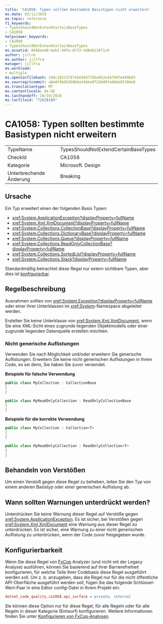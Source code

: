 ```yaml
---
title: 'CA1058: Typen sollten bestimmte Basistypen nicht erweitern'
ms.date: 03/11/2019
ms.topic: reference
f1_keywords:
- TypesShouldNotExtendCertainBaseTypes
- CA1058
helpviewer_keywords:
- CA1058
- TypesShouldNotExtendCertainBaseTypes
ms.assetid: 8446ee40-beb1-49fa-8733-4d8e813471c0
author: jillre
ms.author: jillfra
manager: jillfra
ms.workload:
- multiple
ms.openlocfilehash: 1ddc1851374745838d775ba952e447507e449b83
ms.sourcegitcommit: a8e8f4bd5d508da34bbe9f2d4d9fa94da0539de0
ms.translationtype: MT
ms.contentlocale: de-DE
ms.lasthandoff: 10/19/2019
ms.locfileid: "72628189"
---
```

# <a name="ca1058-types-should-not-extend-certain-base-types"></a>CA1058: Typen sollten bestimmte Basistypen nicht erweitern

|||
|-|-|
|TypeName|TypesShouldNotExtendCertainBaseTypes|
|CheckId|CA1058|
|Kategorie|Microsoft. Design|
|Unterbrechende Änderung|Breaking|

## <a name="cause"></a>Ursache

Ein Typ erweitert einen der folgenden Basis Typen:

- <xref:System.ApplicationException?displayProperty=fullName>
- <xref:System.Xml.XmlDocument?displayProperty=fullName>
- <xref:System.Collections.CollectionBase?displayProperty=fullName>
- <xref:System.Collections.DictionaryBase?displayProperty=fullName>
- <xref:System.Collections.Queue?displayProperty=fullName>
- <xref:System.Collections.ReadOnlyCollectionBase?displayProperty=fullName>
- <xref:System.Collections.SortedList?displayProperty=fullName>
- <xref:System.Collections.Stack?displayProperty=fullName>

Standardmäßig betrachtet diese Regel nur extern sichtbare Typen, aber dies ist [konfigurierbar](#configurability).

## <a name="rule-description"></a>Regelbeschreibung

Ausnahmen sollten von <xref:System.Exception?displayProperty=fullName> oder einer ihrer Unterklassen im <xref:System>-Namespace abgeleitet werden.

Erstellen Sie keine Unterklasse von <xref:System.Xml.XmlDocument>, wenn Sie eine XML-Sicht eines zugrunde liegenden Objektmodells oder einer zugrunde liegenden Datenquelle erstellen möchten.

### <a name="non-generic-collections"></a>Nicht generische Auflistungen

Verwenden Sie nach Möglichkeit und/oder erweitern Sie generische Auflistungen. Erweitern Sie keine nicht generischen Auflistungen in Ihrem Code, es sei denn, Sie haben Sie zuvor versendet.

**Beispiele für falsche Verwendung**

```csharp
public class MyCollection : CollectionBase
{
}

public class MyReadOnlyCollection : ReadOnlyCollectionBase
{
}
```

**Beispiele für die korrekte Verwendung**

```csharp
public class MyCollection : Collection<T>
{
}

public class MyReadOnlyCollection : ReadOnlyCollection<T>
{
}
```

## <a name="how-to-fix-violations"></a>Behandeln von Verstößen

Um einen Verstoß gegen diese Regel zu beheben, leiten Sie den Typ von einem anderen Basistyp oder einer generischen Auflistung ab.

## <a name="when-to-suppress-warnings"></a>Wann sollten Warnungen unterdrückt werden?

Unterdrücken Sie keine Warnung dieser Regel auf Verstöße gegen <xref:System.ApplicationException>. Es ist sicher, bei Verstößen gegen <xref:System.Xml.XmlDocument> eine Warnung aus dieser Regel zu unterdrücken. Es ist sicher, eine Warnung zu einer nicht generischen Auflistung zu unterdrücken, wenn der Code zuvor freigegeben wurde.

## <a name="configurability"></a>Konfigurierbarkeit

Wenn Sie diese Regel von [FxCop](install-fxcop-analyzers.md) Analyzer (und nicht mit der Legacy Analyse) ausführen, können Sie basierend auf ihrer Barrierefreiheit konfigurieren, für welche Teile Ihrer Codebasis diese Regel ausgeführt werden soll. Um z. b. anzugeben, dass die Regel nur für die nicht öffentliche API-Oberfläche ausgeführt werden soll, fügen Sie das folgende Schlüssel-Wert-Paar in eine Editor config-Datei in Ihrem Projekt ein:

```ini
dotnet_code_quality.ca1058.api_surface = private, internal
```

Sie können diese Option nur für diese Regel, für alle Regeln oder für alle Regeln in dieser Kategorie (Entwurf) konfigurieren. Weitere Informationen finden Sie unter [Konfigurieren von FxCop-Analysen](configure-fxcop-analyzers.md).
